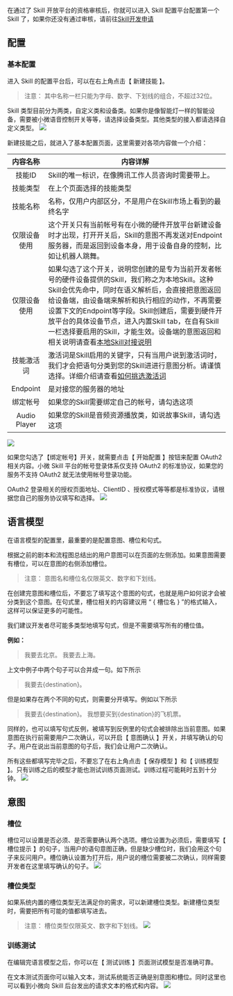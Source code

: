 在通过了 Skill 开放平台的资格审核后，你就可以进入 Skill 配置平台配置第一个 Skill 了，如果你还没有通过审核，请前往[Skill开发申请](http://xiaowei.qcloud.com/skill.html)

## 配置
### 基本配置
进入 Skill 的配置平台后，可以在右上角点击【 新建技能 】。
>注意：
其中名称一栏只能为字母、数字、下划线的组合，不超过32位。

Skill 类型目前分为两类，自定义类和设备类。如果你是像智能灯一样的智能设备，需要被小微语音控制开关等等，请选择设备类型。其他类型的接入都请选择自定义类型。
![](http://imgcache.tcecqpoc.fsphere.cn/image/main.qcloudimg.com/raw/08231bd85c77fd1e30df43b5da6b6d02.jpg)

新建技能之后，就进入了基本配置页面，这里需要对各项内容做一个介绍：

|内容名称|内容详解|
| :-------------: | --------- |
|技能ID          |Skill的唯一标识，在像腾讯工作人员咨询时需要带上。|
|技能类型       | 在上个页面选择的技能类型|
|技能名称       |名称，仅用户内部区分，不是用户在Skill市场上看到的最终名字|
|仅限设备使用 |这个开关只有当前帐号有在小微的硬件开放平台新建设备时才出现，打开开关后，Skill的意图不再发送对Endpoint服务器，而是返回到设备本身，用于设备自身的控制，比如让机器人跳舞。|
|仅限设备使用 |如果勾选了这个开关，说明您创建的是专为当前开发者帐号的硬件设备提供的Skill，我们称之为本地Skill。这种Skill会优先命中，同时在语义解析后，会直接把意图返回给设备端，由设备端来解析和执行相应的动作，不再需要设置下文的Endpoint等字段。Skill创建后，需要到硬件开放平台的具体设备节点，进入内置Skill tab，在自有Skill一栏选择要启用的Skill，才能生效。设备端的意图返回和相关说明请查看[本地Skill对接说明]()|
|技能激活词    | 激活词是Skill启用的关键字，只有当用户说到激活词时，我们才会把语句分类到您的Skill进进行意图分析。请谨慎选择。详细介绍请查看[如何挑选激活词]()|
|Endpoint      | 是对接您的服务器的地址|
|绑定帐号       | 如果您的Skill需要绑定自己的帐号，请勾选这项|
|Audio Player |如果您的Skill是音频资源播放类，如说故事Skill，请勾选这项|
![](http://imgcache.tcecqpoc.fsphere.cn/image/main.qcloudimg.com/raw/212841b2b25c40af661419592bf174bb.jpg)

如果您勾选了【绑定帐号】开关，就需要点击【 开始配置 】按钮来配置 OAuth2 相关内容。小微 Skill 平台的帐号登录体系仅支持 OAuth2 的标准协议，如果您的服务不支持 OAuth2 就无法使用帐号登录功能。

OAuth2 登录相关的授权页面地址、ClientID 、授权模式等等都是标准协议，请根据您自己的服务协议填写和选择。
![](http://imgcache.tcecqpoc.fsphere.cn/image/main.qcloudimg.com/raw/ec622fb9c0f048f83949825acb66b48c.jpg)

## 语言模型
在语言模型的配置里，最重要的是配置意图、槽位和句式。

根据之前的剧本和流程图总结出的用户意图可以在页面的左侧添加。如果意图需要有槽位，可以在意图的右侧添加槽位。
>注意：
>意图名和槽位名仅限英文、数字和下划线。

在创建完意图和槽位后，不要忘了填写这个意图的句式，也就是用户如何说才会被分类到这个意图。在句式里，槽位相关的内容建议用 “ { 槽位名 } ”的格式输入，这样可以保证更多的可能性。

我们建议开发者尽可能多类型地填写句式，但是不需要填写所有的槽位值。

**例如：**
>我要去北京。
>我要去上海。

上文中例子中两个句子可以合并成一句。如下所示
>我要去{destination}。

但是如果存在两个不同的句式，则需要分开填写。例如以下所示
>我要去{destination}。
>我想要买到{destination}的飞机票。

同样的，也可以填写句式反例，被填写到反例里的句式会被排除出当前意图。如果意图在执行前需要用户二次确认，可以开启【 意图确认 】开关，并填写确认的句子。用户在说出当前意图的句子后，我们会让用户二次确认。
 
所有这些都填写完毕之后，不要忘了在右上角点击【 保存模型 】和【 训练模型 】。只有训练之后的模型才能也测试训练页面测试。训练过程可能耗时五到十分钟。
![](http://imgcache.tcecqpoc.fsphere.cn/image/main.qcloudimg.com/raw/8a8f8c53119341d83d6c56497c6af342.jpg)

## 意图

### 槽位
槽位可以设置是否必须、是否需要确认两个选项。槽位设置为必须后，需要填写【 槽位提示 】的句子，当用户的语句意图正确，但是缺少槽位时，我们会用这个句子来反问用户。槽位确认设置为打开后，用户说的槽位需要被二次确认，同样需要开发者在这里填写确认的句子。
![](http://imgcache.tcecqpoc.fsphere.cn/image/main.qcloudimg.com/raw/dffcab02ee8a1a4d5d0946b3f9912cd2.jpg)

### 槽位类型
如果系统内置的槽位类型无法满足你的需求，可以新建槽位类型。新建槽位类型时，需要把所有可能的值都填写进去。
>注意：
>槽位类型仅限英文、数字和下划线。
![](http://imgcache.tcecqpoc.fsphere.cn/image/main.qcloudimg.com/raw/095567292940a9084007f8cd85844cbc.jpg)

### 训练测试
在编辑完语言模型之后，你可以在【 测试训练 】页面测试模型是否准确可靠。

在文本测试页面你可以输入文本，测试系统能否正确是别意图和槽位。同时这里也可以看到小微向 Skill 后台发出的请求文本的格式和内容。
![](http://imgcache.tcecqpoc.fsphere.cn/image/main.qcloudimg.com/raw/0c8da9a6d1f5ea0ddba3b3c7d47e2e2e.jpg)